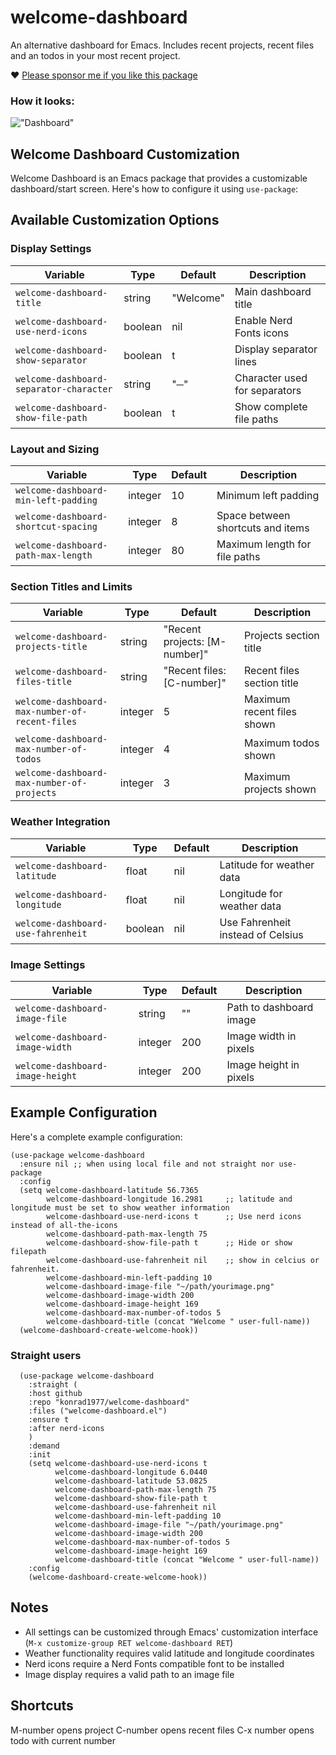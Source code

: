 # welcome-dashboard
An alternative dashboard for Emacs. Includes recent projects, recent files and an todos in your most recent project.

 ❤️ [Please sponsor me if you like this package](https://github.com/sponsors/konrad1977)

### How it looks:
!["Dashboard"](https://github.com/konrad1977/welcome-dashboard/blob/main/screenshots/screenshot_1.png)

## Welcome Dashboard Customization

Welcome Dashboard is an Emacs package that provides a customizable dashboard/start screen. Here's how to configure it using `use-package`:

## Available Customization Options

### Display Settings

| Variable | Type | Default | Description |
|----------|------|---------|-------------|
| `welcome-dashboard-title` | string | "Welcome" | Main dashboard title |
| `welcome-dashboard-use-nerd-icons` | boolean | nil | Enable Nerd Fonts icons |
| `welcome-dashboard-show-separator` | boolean | t | Display separator lines |
| `welcome-dashboard-separator-character` | string | "─" | Character used for separators |
| `welcome-dashboard-show-file-path` | boolean | t | Show complete file paths |

### Layout and Sizing

| Variable | Type | Default | Description |
|----------|------|---------|-------------|
| `welcome-dashboard-min-left-padding` | integer | 10 | Minimum left padding |
| `welcome-dashboard-shortcut-spacing` | integer | 8 | Space between shortcuts and items |
| `welcome-dashboard-path-max-length` | integer | 80 | Maximum length for file paths |

### Section Titles and Limits

| Variable | Type | Default | Description |
|----------|------|---------|-------------|
| `welcome-dashboard-projects-title` | string | "Recent projects: [M-number]" | Projects section title |
| `welcome-dashboard-files-title` | string | "Recent files: [C-number]" | Recent files section title |
| `welcome-dashboard-max-number-of-recent-files` | integer | 5 | Maximum recent files shown |
| `welcome-dashboard-max-number-of-todos` | integer | 4 | Maximum todos shown |
| `welcome-dashboard-max-number-of-projects` | integer | 3 | Maximum projects shown |

### Weather Integration

| Variable | Type | Default | Description |
|----------|------|---------|-------------|
| `welcome-dashboard-latitude` | float | nil | Latitude for weather data |
| `welcome-dashboard-longitude` | float | nil | Longitude for weather data |
| `welcome-dashboard-use-fahrenheit` | boolean | nil | Use Fahrenheit instead of Celsius |

### Image Settings

| Variable | Type | Default | Description |
|----------|------|---------|-------------|
| `welcome-dashboard-image-file` | string | "" | Path to dashboard image |
| `welcome-dashboard-image-width` | integer | 200 | Image width in pixels |
| `welcome-dashboard-image-height` | integer | 200 | Image height in pixels |

## Example Configuration

Here's a complete example configuration:

```elisp
(use-package welcome-dashboard
  :ensure nil ;; when using local file and not straight nor use-package
  :config
  (setq welcome-dashboard-latitude 56.7365
        welcome-dashboard-longitude 16.2981     ;; latitude and longitude must be set to show weather information
        welcome-dashboard-use-nerd-icons t      ;; Use nerd icons instead of all-the-icons
        welcome-dashboard-path-max-length 75
        welcome-dashboard-show-file-path t      ;; Hide or show filepath
        welcome-dashboard-use-fahrenheit nil    ;; show in celcius or fahrenheit.
        welcome-dashboard-min-left-padding 10
        welcome-dashboard-image-file "~/path/yourimage.png"
        welcome-dashboard-image-width 200
        welcome-dashboard-image-height 169
        welcome-dashboard-max-number-of-todos 5
        welcome-dashboard-title (concat "Welcome " user-full-name))
  (welcome-dashboard-create-welcome-hook))
  ```
  
### Straight users
```elisp
  (use-package welcome-dashboard
    :straight (
    :host github
    :repo "konrad1977/welcome-dashboard"
    :files ("welcome-dashboard.el")
    :ensure t
    :after nerd-icons
    )
    :demand
    :init
    (setq welcome-dashboard-use-nerd-icons t
          welcome-dashboard-longitude 6.0440
          welcome-dashboard-latitude 53.0825
          welcome-dashboard-path-max-length 75
          welcome-dashboard-show-file-path t 
          welcome-dashboard-use-fahrenheit nil
          welcome-dashboard-min-left-padding 10
          welcome-dashboard-image-file "~/path/yourimage.png"
          welcome-dashboard-image-width 200
          welcome-dashboard-max-number-of-todos 5
          welcome-dashboard-image-height 169
          welcome-dashboard-title (concat "Welcome " user-full-name))
    :config
    (welcome-dashboard-create-welcome-hook))
  ```
  
## Notes

- All settings can be customized through Emacs' customization interface (`M-x customize-group RET welcome-dashboard RET`)
- Weather functionality requires valid latitude and longitude coordinates
- Nerd icons require a Nerd Fonts compatible font to be installed
- Image display requires a valid path to an image file
  
## Shortcuts
M-number opens project
C-number opens recent files
C-x number opens todo with current number
